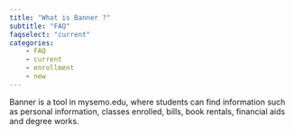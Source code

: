 ```yaml
---
title: "What is Banner ?"
subtitle: "FAQ"
faqselect: "current"
categories:
    - FAQ
    - current
    - enrollment
    - new
---
```

Banner is a tool in mysemo.edu,  where students can find information such as personal information, classes enrolled, bills, book rentals, financial aids and degree works.